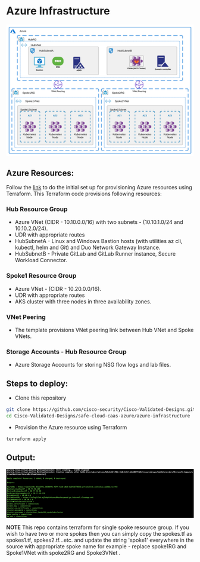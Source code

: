 # Azure Infrastructure
![alt text](https://github.com/cisco-security/Cisco-Validated-Designs/blob/master/safe-cloud-caas-azure/images/Azure-Infra-0.svg)

## Azure Resources:  
Follow the [link](https://docs.microsoft.com/en-us/azure/developer/terraform/store-state-in-azure-storage?tabs=terraform#2-configure-remote-state-storage-account) to do the initial set up for provisioning Azure resources using Terraform. This Terraform code provisions following resources:  

### Hub Resource Group
  - Azure VNet (CIDR - 10.10.0.0/16) with two subnets - (10.10.1.0/24 and 10.10.2.0/24).
  - UDR with appropriate routes
  - HubSubnetA - Linux and Windows Bastion hosts (with utilities az cli, kubectl, helm and Git) and Duo Network Gateway Instance.
  - HubSubnetB - Private GitLab and GitLab Runner instance, Secure Workload Connector.

### Spoke1 Resource Group
  - Azure VNet - (CIDR - 10.20.0.0/16).
  - UDR with appropriate routes
  - AKS cluster with three nodes in three availability zones.

### VNet Peering
  - The template provisions VNet peering link between Hub VNet and Spoke VNets.

### Storage Accounts - Hub Resource Group
  - Azure Storage Accounts for storing NSG flow logs and lab files.

## Steps to deploy:  
  - Clone this repository
  ```bash
  git clone https://github.com/cisco-security/Cisco-Validated-Designs.git
  cd Cisco-Validated-Designs/safe-cloud-caas-azure/azure-infrastructure
  ```
  - Provision the Azure resource using Terraform
  ```bash
  terraform apply
  ```

## Output:
![alt text](https://raw.githubusercontent.com/cisco-security/Cisco-Validated-Designs/master/safe-cloud-caas-azure/images/TerraformOutput.png)

**NOTE**
This repo contains terraform for single spoke resource group. If you wish to have two or more spokes then you can simply copy the spokes.tf as spokes1.tf, spokes2.tf...etc. and update the string 'spoke1' everywhere in the source with appropriate spoke name for example - replace spoke1RG and Spoke1VNet with spoke2RG and Spoke3VNet .
